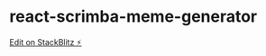 # react-scrimba-meme-generator

[Edit on StackBlitz ⚡️](https://stackblitz.com/edit/react-scrimba-form-practice)

